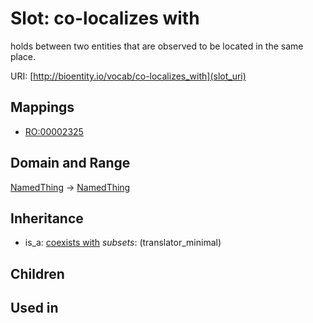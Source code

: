 # Slot: co-localizes with


holds between two entities that are observed to be located in the same place.

URI: [http://bioentity.io/vocab/co-localizes_with](slot_uri)
## Mappings

 * [RO:00002325](http://purl.obolibrary.org/obo/RO_00002325)
## Domain and Range

[NamedThing](NamedThing.md) -> [NamedThing](NamedThing.md)
## Inheritance

 *  is_a: [coexists with](coexists_with.md) *subsets*: (translator_minimal)
## Children

## Used in

